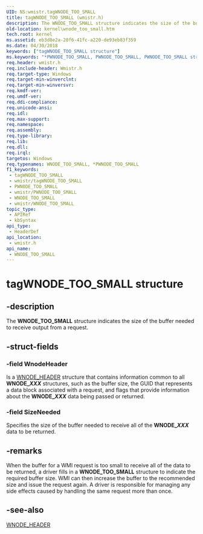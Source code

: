 ```yaml
---
UID: NS:wmistr.tagWNODE_TOO_SMALL
title: tagWNODE_TOO_SMALL (wmistr.h)
description: The WNODE_TOO_SMALL structure indicates the size of the buffer needed to receive output from a request.
old-location: kernel\wnode_too_small.htm
tech.root: kernel
ms.assetid: eb3d8e2a-20f6-41fc-a220-de93eb83f359
ms.date: 04/30/2018
keywords: ["tagWNODE_TOO_SMALL structure"]
ms.keywords: "*PWNODE_TOO_SMALL, PWNODE_TOO_SMALL, PWNODE_TOO_SMALL structure pointer [Kernel-Mode Driver Architecture], WNODE_TOO_SMALL, WNODE_TOO_SMALL structure [Kernel-Mode Driver Architecture], kernel.wnode_too_small, kstruct_d_dcabaeb1-21d1-4cbe-a3ea-c6022e57e4b9.xml, tagWNODE_TOO_SMALL, wmistr/PWNODE_TOO_SMALL, wmistr/WNODE_TOO_SMALL"
req.header: wmistr.h
req.include-header: Wmistr.h
req.target-type: Windows
req.target-min-winverclnt: 
req.target-min-winversvr: 
req.kmdf-ver: 
req.umdf-ver: 
req.ddi-compliance: 
req.unicode-ansi: 
req.idl: 
req.max-support: 
req.namespace: 
req.assembly: 
req.type-library: 
req.lib: 
req.dll: 
req.irql: 
targetos: Windows
req.typenames: WNODE_TOO_SMALL, *PWNODE_TOO_SMALL
f1_keywords:
 - tagWNODE_TOO_SMALL
 - wmistr/tagWNODE_TOO_SMALL
 - PWNODE_TOO_SMALL
 - wmistr/PWNODE_TOO_SMALL
 - WNODE_TOO_SMALL
 - wmistr/WNODE_TOO_SMALL
topic_type:
 - APIRef
 - kbSyntax
api_type:
 - HeaderDef
api_location:
 - wmistr.h
api_name:
 - WNODE_TOO_SMALL
---
```


# tagWNODE_TOO_SMALL structure


## -description

The <b>WNODE_TOO_SMALL</b> structure indicates the size of the buffer needed to receive output from a request.

## -struct-fields

### -field WnodeHeader

Is a <a href="https://docs.microsoft.com/windows-hardware/drivers/ddi/wmistr/ns-wmistr-_wnode_header">WNODE_HEADER</a> structure that contains information common to all <b>WNODE_<i>XXX</i></b> structures, such as the buffer size, the GUID that represents a data block associated with a request, and flags that provide information about the <b>WNODE_<i>XXX</i></b> data being passed or returned.

### -field SizeNeeded

Specifies the size of the buffer needed to receive all of the <b>WNODE_<i>XXX</i></b> data to be returned.

## -remarks

When the buffer for a WMI request is too small to receive all of the data to be returned, a driver fills in a <b>WNODE_TOO_SMALL</b> structure to indicate the required buffer size. WMI can then increase the buffer to the recommended size and issue the request again. A driver is responsible for managing any side effects caused by handling the same request more than once.

## -see-also

<a href="https://docs.microsoft.com/windows-hardware/drivers/ddi/wmistr/ns-wmistr-_wnode_header">WNODE_HEADER</a>

